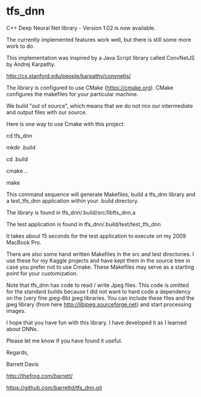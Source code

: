 # tfs_dnn
C++ Deep Neural Net library - Version 1.02 is now available.

The currently implemented features work well, but there is still some more work to do.


This implementation was inspired by a Java Script library called ConvNetJS by Andrej Karpathy.

http://cs.stanford.edu/people/karpathy/convnetjs/

The library is configured to use CMake (https://cmake.org).  CMake configures the makefiles for your particular machine.

We build "out of source", which means that we do not mix our intermediate and output files with our source.

Here is one way to use Cmake with this project:

cd tfs_dnn

mkdir .build

cd .build

cmake ..

make

This command sequence will generate Makefiles, build a tfs_dnn library and a test_tfs_dnn application within your .build directory.

The library is found in tfs_dnn/.build/src/libfts_dnn.a

The test application is found in tfs_dnn/.build/test/test_tfs_dnn

It takes about 15 seconds for the test application to execute on my 2009 MacBook Pro.

There are also some hand written Makefiles in the src and test directories.  I use these for my Kaggle projects and have kept them in the source tree in case you prefer not to use Cmake.   These Makefiles may serve as a starting point for your customization.

Note that tfs_dnn has code to read / write Jpeg files.  This code is omitted for the standard builds because I did not want to hard code a dependency on the (very fine jpeg-6b) jpeg libraries.  You can include these files and the jpeg library (from here http://libjpeg.sourceforge.net) and start processing images. 


I hope that you have fun with this library.  I have developed it as I learned about DNNs.

Please let me know if you have found it useful.

Regards,

Barrett Davis

http://thefrog.com/barrett/


https://github.com/barrettd/tfs_dnn.git



